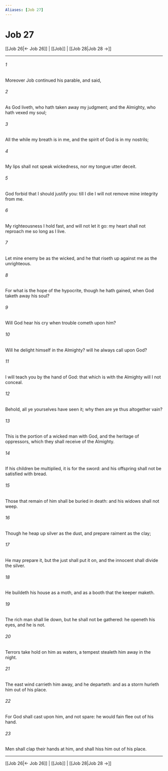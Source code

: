 ```yaml
---
Aliases: [Job 27]
---
```

# Job 27

[[Job 26|← Job 26]] | [[Job]] | [[Job 28|Job 28 →]]
***



###### 1 
Moreover Job continued his parable, and said, 

###### 2 
As God liveth, who hath taken away my judgment; and the Almighty, who hath vexed my soul; 

###### 3 
All the while my breath is in me, and the spirit of God is in my nostrils; 

###### 4 
My lips shall not speak wickedness, nor my tongue utter deceit. 

###### 5 
God forbid that I should justify you: till I die I will not remove mine integrity from me. 

###### 6 
My righteousness I hold fast, and will not let it go: my heart shall not reproach me so long as I live. 

###### 7 
Let mine enemy be as the wicked, and he that riseth up against me as the unrighteous. 

###### 8 
For what is the hope of the hypocrite, though he hath gained, when God taketh away his soul? 

###### 9 
Will God hear his cry when trouble cometh upon him? 

###### 10 
Will he delight himself in the Almighty? will he always call upon God? 

###### 11 
I will teach you by the hand of God: that which is with the Almighty will I not conceal. 

###### 12 
Behold, all ye yourselves have seen it; why then are ye thus altogether vain? 

###### 13 
This is the portion of a wicked man with God, and the heritage of oppressors, which they shall receive of the Almighty. 

###### 14 
If his children be multiplied, it is for the sword: and his offspring shall not be satisfied with bread. 

###### 15 
Those that remain of him shall be buried in death: and his widows shall not weep. 

###### 16 
Though he heap up silver as the dust, and prepare raiment as the clay; 

###### 17 
He may prepare it, but the just shall put it on, and the innocent shall divide the silver. 

###### 18 
He buildeth his house as a moth, and as a booth that the keeper maketh. 

###### 19 
The rich man shall lie down, but he shall not be gathered: he openeth his eyes, and he is not. 

###### 20 
Terrors take hold on him as waters, a tempest stealeth him away in the night. 

###### 21 
The east wind carrieth him away, and he departeth: and as a storm hurleth him out of his place. 

###### 22 
For God shall cast upon him, and not spare: he would fain flee out of his hand. 

###### 23 
Men shall clap their hands at him, and shall hiss him out of his place.

***
[[Job 26|← Job 26]] | [[Job]] | [[Job 28|Job 28 →]]
